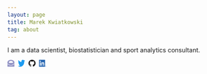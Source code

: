 ```yaml
---
layout: page
title: Marek Kwiatkowski
tag: about
---
```


<p>I am a data scientist, biostatistician and sport analytics
consultant.</p>

<p>
    <a href="mailto:marek[dot]kwiatkowski[at]protonmail[dot]com"><img width="16" height="16" src="../assets/images/mail.png"/></a>&nbsp;
    <a href="https://twitter.com/statlurker" target="_blank"><img width="16" height="16" src="../assets/images/twitter.png"/></a>&nbsp;
    <a href="https://github.com/huffyhenry" target="_blank"><img width="16" height="16" src="../assets/images/github.png"/></a>&nbsp;
    <a href="https://www.linkedin.com/in/marek-kwiatkowski-6a41b022a/" target="_blank"><img width="16" height="16" src="../assets/images/linkedin.png"/></a>&nbsp;
</p>

